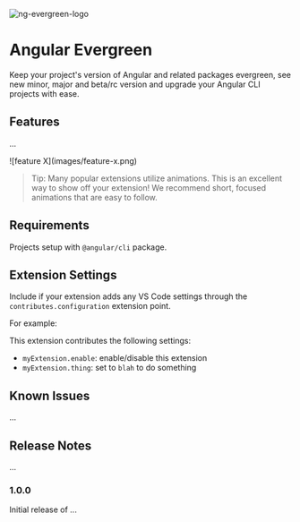 ![ng-evergreen-logo](https://user-images.githubusercontent.com/822159/58744159-61fdae80-840c-11e9-82bf-5d884aaad0f4.png)

# Angular Evergreen

Keep your project's version of Angular and related packages evergreen, see new minor, major and beta/rc version and upgrade your Angular CLI projects with ease.

## Features

...

\!\[feature X\]\(images/feature-x.png\)

> Tip: Many popular extensions utilize animations. This is an excellent way to show off your extension! We recommend short, focused animations that are easy to follow.

## Requirements

Projects setup with `@angular/cli` package.

## Extension Settings

Include if your extension adds any VS Code settings through the `contributes.configuration` extension point.

For example:

This extension contributes the following settings:

* `myExtension.enable`: enable/disable this extension
* `myExtension.thing`: set to `blah` to do something

## Known Issues

...

## Release Notes

...

### 1.0.0

Initial release of ...
